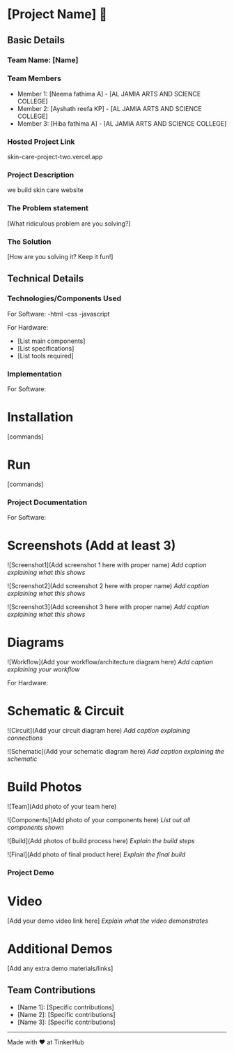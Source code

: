 # [Project Name] 🎯


## Basic Details
### Team Name: [Name]


### Team Members
- Member 1: [Neema fathima A] - [AL JAMIA ARTS AND SCIENCE COLLEGE]
- Member 2: [Ayshath reefa KP] - [AL JAMIA ARTS AND SCIENCE COLLEGE]
- Member 3: [Hiba fathima A] - [AL JAMIA ARTS AND SCIENCE COLLEGE]

### Hosted Project Link
skin-care-project-two.vercel.app


### Project Description
we build skin care website

### The Problem statement
[What ridiculous problem are you solving?]

### The Solution
[How are you solving it? Keep it fun!]

## Technical Details
### Technologies/Components Used
For Software:
-html
-css
-javascript

For Hardware:
- [List main components]
- [List specifications]
- [List tools required]

### Implementation
For Software:
# Installation
[commands]

# Run
[commands]

### Project Documentation
For Software:

# Screenshots (Add at least 3)
![Screenshot1](Add screenshot 1 here with proper name)
*Add caption explaining what this shows*

![Screenshot2](Add screenshot 2 here with proper name)
*Add caption explaining what this shows*

![Screenshot3](Add screenshot 3 here with proper name)
*Add caption explaining what this shows*

# Diagrams
![Workflow](Add your workflow/architecture diagram here)
*Add caption explaining your workflow*

For Hardware:

# Schematic & Circuit
![Circuit](Add your circuit diagram here)
*Add caption explaining connections*

![Schematic](Add your schematic diagram here)
*Add caption explaining the schematic*

# Build Photos
![Team](Add photo of your team here)


![Components](Add photo of your components here)
*List out all components shown*

![Build](Add photos of build process here)
*Explain the build steps*

![Final](Add photo of final product here)
*Explain the final build*

### Project Demo
# Video
[Add your demo video link here]
*Explain what the video demonstrates*

# Additional Demos
[Add any extra demo materials/links]

## Team Contributions
- [Name 1]: [Specific contributions]
- [Name 2]: [Specific contributions]
- [Name 3]: [Specific contributions]

---
Made with ❤️ at TinkerHub

